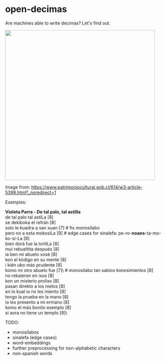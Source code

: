 # open-decimas

Are machines able to write decimas? Let's find out.

<img src="https://user-images.githubusercontent.com/61199264/103969615-34d3bf00-515e-11eb-8a62-e6c0fb96e760.png" width="480">

Image from: https://www.patrimoniocultural.gob.cl/614/w3-article-5398.html?_noredirect=1

Examples:

**Violeta Parra - De tal palo, tal astilla**\
de tal palo tal astiLa [8]\
se dekiboka el refrán [8]\
solo le kuadra a san xuan [7]  # fix monosílabo\
pero no a esta mokosiLa [9]  # edge cases for sinalefa: pe-ro-**noaes**-ta-mo-ko-si-La [8]\
bien dorá fue la tortiLa [8]\
mui rebueltita después [8]\
ia ben mi abuelo xosé [8]\
kon el kódigo en su mente [8]\
i kién ubo más prudente [8]\
komo mi otro abuelo fue [7]\  # monosílabo
tan sabios konosimientos [8]\
no rekaieron en ixos [8]\
kon un misterio prolixo [8]\
pasan direkto a los nietos [8]\
en lo kual io no les miento [8]\
tengo la prueba en la mano [8]\
io les presento a mi ermano [8]\
komo el más bonito exemplo [8]\
si aora no tiene un templo [8]\

TODO:
- monosílabos
- sinalefa (edge cases)
- word-embeddings
- further preprocessing for non-alphabetic characters
- non-spanish words
